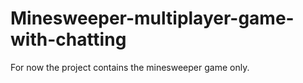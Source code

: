 Minesweeper-multiplayer-game-with-chatting
==========================================
For now the project contains the minesweeper game only.
